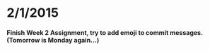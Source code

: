 # 2/1/2015 

#### Finish Week 2 Assignment, try to add emoji to commit messages.(Tomorrow is Monday again...)